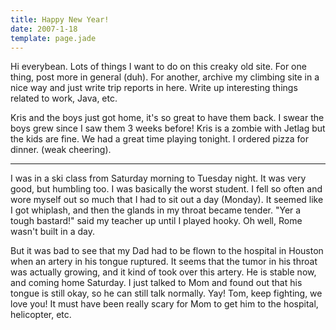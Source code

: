 ```yaml
---
title: Happy New Year!
date: 2007-1-18
template: page.jade
---
```


Hi everybean. Lots of things I want to do on this creaky old site. For
one thing, post more in general (duh). For another, archive my climbing
site in a nice way and just write trip reports in here. Write up interesting
things related to work, Java, etc.
  
  
Kris and the boys just got home, it's so great to have them back. I swear
the boys grew since I saw them 3 weeks before! Kris is a zombie with Jetlag
but the kids are fine. We had a great time playing tonight. I ordered pizza
for dinner. (weak cheering).
  
---
  
I was in a ski class from Saturday morning to Tuesday night. It was very
good, but humbling too. I was basically the worst student. I fell so often
and wore myself out so much that I had to sit out a day (Monday). It seemed
like I got whiplash, and then the glands in my throat became tender. "Yer
a tough bastard!" said my teacher up until I played hooky. Oh well, Rome
wasn't built in a day.
  
  
But it was bad to see that my Dad had to be flown to the hospital in Houston
when an artery in his tongue ruptured. It seems that the tumor in his throat
was actually growing, and it kind of took over this artery. He is stable
now, and coming home Saturday. I just talked to Mom and found out that
his tongue is still okay, so he can still talk normally. Yay! Tom, keep
fighting, we love you! It must have been really scary for Mom to get him
to the hospital, helicopter, etc.
